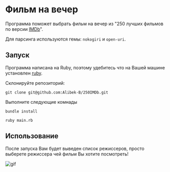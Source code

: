 # Фильм на вечер

Программа поможет выбрать фильм на вечер из "250 лучших фильмов по версии [IMDb](https://www.imdb.com)". 

Для парсинга используются гемы: `nokogiri` и `open-uri`.

## Запуск

Программа написана на Ruby, поэтому удебитесь что на Вашей машине установлен [ruby](https://www.ruby-lang.org/ru/downloads/).

Склонируйте репозиторий:

```
git clone git@github.com:Alibek-B/250IMDb.git
```

Выполните следующие комнады

```
bundle install
```

```
ruby main.rb
```

## Использование

После запуска Вам будет выведен список режиссеров, просто выберете режиссера чей фильм Вы хотите посмотреть!


![gif](https://j.gifs.com/PjjG4l.gif)
